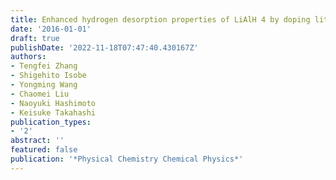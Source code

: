 ```yaml
---
title: Enhanced hydrogen desorption properties of LiAlH 4 by doping lithium metatitanate
date: '2016-01-01'
draft: true
publishDate: '2022-11-18T07:47:40.430167Z'
authors:
- Tengfei Zhang
- Shigehito Isobe
- Yongming Wang
- Chaomei Liu
- Naoyuki Hashimoto
- Keisuke Takahashi
publication_types:
- '2'
abstract: ''
featured: false
publication: '*Physical Chemistry Chemical Physics*'
---
```


